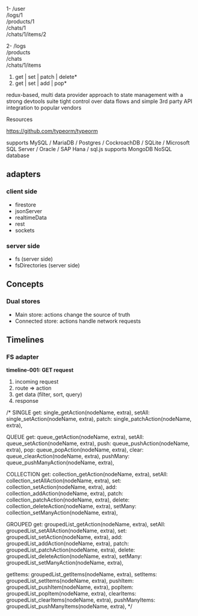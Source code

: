 1-
/user  
/logs/1  
/products/1  
/chats/1  
/chats/1/items/2

2-
/logs  
/products  
/chats  
/chats/1/items

1. get | set | patch | delete\*
2. get | set | add | pop\*

redux-based, multi data provider approach to state management with a strong devtools suite
tight control over data flows and simple 3rd party API integration to popular vendors

Resources

https://github.com/typeorm/typeorm

supports MySQL / MariaDB / Postgres / CockroachDB / SQLite / Microsoft SQL Server / Oracle / SAP Hana / sql.js
supports MongoDB NoSQL database

## adapters

### client side

-   firestore
-   jsonServer
-   realtimeData
-   rest
-   sockets

### server side

-   fs (server side)
-   fsDirectories (server side)

## Concepts

### Dual stores

-   Main store: actions change the source of truth
-   Connected store: actions handle network requests

## Timelines

### FS adapter

**timeline-001: GET request**

1. incoming request
2. route => action
3. get data (filter, sort, query)
4. response

/\*
SINGLE
get: single_getAction(nodeName, extra),
setAll: single_setAction(nodeName, extra),
patch: single_patchAction(nodeName, extra),

QUEUE
get: queue_getAction(nodeName, extra),
setAll: queue_setAction(nodeName, extra),
push: queue_pushAction(nodeName, extra),
pop: queue_popAction(nodeName, extra),
clear: queue_clearAction(nodeName, extra),
pushMany: queue_pushManyAction(nodeName, extra),

COLLECTION
get: collection_getAction(nodeName, extra),
setAll: collection_setAllAction(nodeName, extra),
set: collection_setAction(nodeName, extra),
add: collection_addAction(nodeName, extra),
patch: collection_patchAction(nodeName, extra),
delete: collection_deleteAction(nodeName, extra),
setMany: collection_setManyAction(nodeName, extra),

GROUPED
get: groupedList_getAction(nodeName, extra),
setAll: groupedList_setAllAction(nodeName, extra),
set: groupedList_setAction(nodeName, extra),
add: groupedList_addAction(nodeName, extra),
patch: groupedList_patchAction(nodeName, extra),
delete: groupedList_deleteAction(nodeName, extra),
setMany: groupedList_setManyAction(nodeName, extra),

getItems: groupedList_getItems(nodeName, extra),
setItems: groupedList_setItems(nodeName, extra),
pushItem: groupedList_pushItem(nodeName, extra),
popItem: groupedList_popItem(nodeName, extra),
clearItems: groupedList_clearItems(nodeName, extra),
pushManyItems: groupedList_pushManyItems(nodeName, extra),
\*/
